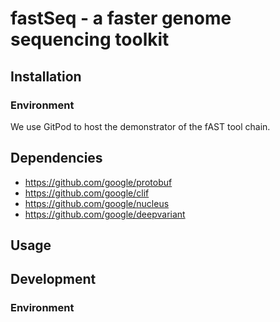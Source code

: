 # fastSeq - a faster genome sequencing toolkit

## Installation

### Environment
We use GitPod to host the demonstrator of the fAST tool chain.

## Dependencies
* https://github.com/google/protobuf
* https://github.com/google/clif
* https://github.com/google/nucleus
* https://github.com/google/deepvariant

## Usage


## Development

### Environment
